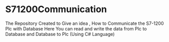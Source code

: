 # S71200Communication
The Repository Created to Give an idea , How to Communicate the S7-1200 Plc with Database Here You can read and write the data from Plc to Database and Database to Plc (Using C# Language)
